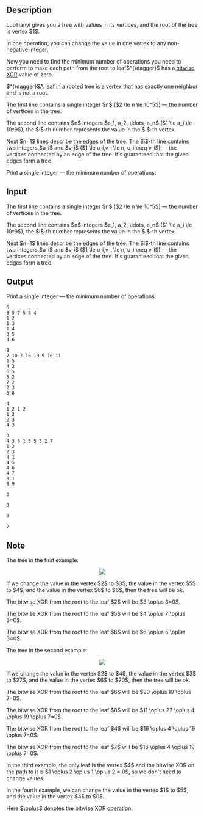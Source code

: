 ## Description

<div><p>LuoTianyi gives you a tree with values in its vertices, and the root of the tree is vertex $1$.</p><p>In one operation, you can change the value in one vertex to any non-negative integer.</p><p>Now you need to find the minimum number of operations you need to perform to make each path from the root to leaf$^{\dagger}$ has a <a href="https://en.wikipedia.org/wiki/Bitwise_operation#XOR">bitwise XOR</a> value of zero.</p><p>$^{\dagger}$A leaf in a rooted tree is a vertex that has exactly one neighbor and is not a root.</p></div><div class="input-specification"><p>The first line contains a single integer $n$ ($2 \le n \le 10^5$) — the number of vertices in the tree.</p><p>The second line contains $n$ integers $a_1, a_2, \ldots, a_n$ ($1 \le a_i \le 10^9$), the $i$-th number represents the value in the $i$-th vertex.</p><p>Next $n−1$ lines describe the edges of the tree. The $i$-th line contains two integers $u_i$ and $v_i$ ($1 \le u_i,v_i \le n, u_i \neq v_i$) — the vertices connected by an edge of the tree. It's guaranteed that the given edges form a tree.</p></div><div class="output-specification"><p>Print a single integer — the minimum number of operations.</p></div>

## Input

<p>The first line contains a single integer $n$ ($2 \le n \le 10^5$) — the number of vertices in the tree.</p><p>The second line contains $n$ integers $a_1, a_2, \ldots, a_n$ ($1 \le a_i \le 10^9$), the $i$-th number represents the value in the $i$-th vertex.</p><p>Next $n−1$ lines describe the edges of the tree. The $i$-th line contains two integers $u_i$ and $v_i$ ($1 \le u_i,v_i \le n, u_i \neq v_i$) — the vertices connected by an edge of the tree. It's guaranteed that the given edges form a tree.</p>

## Output

<p>Print a single integer — the minimum number of operations.</p>





```input1
6
3 5 7 5 8 4
1 2
1 3
1 4
3 5
4 6
```




```input2
8
7 10 7 16 19 9 16 11
1 5
4 2
6 5
5 2
7 2
2 3
3 8
```




```input3
4
1 2 1 2
1 2
2 3
4 3
```




```input4
9
4 3 6 1 5 5 5 2 7
1 2
2 3
4 1
4 5
4 6
4 7
8 1
8 9
```




```output1
3
```




```output2
3
```




```output3
0
```




```output4
2
```



## Note

<p>The tree in the first example:</p><center> <img class="tex-graphics" src="file://40nyhzYe.png" style="max-width: 100.0%;max-height: 100.0%;">   </center> <p>If we change the value in the vertex $2$ to $3$, the value in the vertex $5$ to $4$, and the value in the vertex $6$ to $6$, then the tree will be ok.</p><p>The bitwise XOR from the root to the leaf $2$ will be $3 \oplus 3=0$.</p><p>The bitwise XOR from the root to the leaf $5$ will be $4 \oplus 7 \oplus 3=0$.</p><p>The bitwise XOR from the root to the leaf $6$ will be $6 \oplus 5 \oplus 3=0$.</p><p>The tree in the second example:</p><center> <img class="tex-graphics" src="file://sziwMxes.png" style="max-width: 100.0%;max-height: 100.0%;">   </center> <p>If we change the value in the vertex $2$ to $4$, the value in the vertex $3$ to $27$, and the value in the vertex $6$ to $20$, then the tree will be ok.</p><p>The bitwise XOR from the root to the leaf $6$ will be $20 \oplus 19 \oplus 7=0$.</p><p>The bitwise XOR from the root to the leaf $8$ will be $11 \oplus 27 \oplus 4 \oplus 19 \oplus 7=0$.</p><p>The bitwise XOR from the root to the leaf $4$ will be $16 \oplus 4 \oplus 19 \oplus 7=0$.</p><p>The bitwise XOR from the root to the leaf $7$ will be $16 \oplus 4 \oplus 19 \oplus 7=0$.</p><p>In the third example, the only leaf is the vertex $4$ and the bitwise XOR on the path to it is $1 \oplus 2 \oplus 1 \oplus 2 = 0$, so we don't need to change values.</p><p>In the fourth example, we can change the value in the vertex $1$ to $5$, and the value in the vertex $4$ to $0$.</p><p>Here $\oplus$ denotes the bitwise XOR operation.</p>
